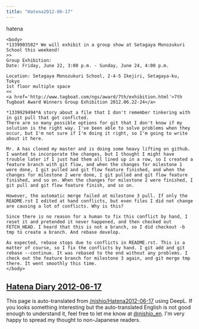 ```yaml
---
title: "Hatena2012-06-17"
---
```


hatena

```
<body>
*1339903582* We will exhibit in a group show at Setagaya Monozukuri School this weekend!
>>
Group Exhibition:
Date: Friday, June 22, 3:00 p.m. - Sunday, June 24, 4:00 p.m.

Location: Setagaya Monozukuri School, 2-4-5 Ikejiri, Setagaya-ku, Tokyo
1st floor multiple space
<<
<a href='http://www.tagboat.com/ngs/award/7th/exhibition.html'>7th Tugboat Award Winners Group Exhibition 2012.06.22-24</a>

*1339929494*A story about a file that I don't remember tinkering with in git pull that got conflcted.
There are so many possible options for git that I don't know if my solution is the right way. I've been able to solve problems when they occur, but I'm not sure if I'm doing it right, so I'm going to write about it here.

Mr. A has cloned my master and is doing some heavy lifting on github. I wanted to incorporate the changes, but I thought I might have trouble later if I just had them all lined up in a row, so I created a feature branch with git flow, and when the changes for milestone 1 were done, I git pulled and git flow feature finished, and when the changes for milestone 2 were done, I git pulled and git flow feature finished, and so on. When the changes for milestone 2 were finished, I git pull and git flow feature finish, and so on.

However, the automatic merge failed at milestone 3 pull. If only the README.rst I edited at hand conflicts, but even files I did not change are causing a lot of conflicts. Why is this?

Since there is no reason for a human to fix this conflict by hand, I reset it and pretended it never happened, and then checked out FETCH_HEAD. I heard that this is not a branch, so I did checkout -b tmp to create a branch. And rebase develop.

As expected, rebase stops due to conflicts in README.rst. This is a matter of course, so I fix the conflicts by hand. I git add and git rebase --continue. It was rebased to the end without any problems. I check out the feature branch for milestone 3 again, and git merge tmp there. It went smoothly this time.
</body>
```


[Hatena Diary 2012-06-17](https://nishiohirokazu.hatenadiary.org/archive/2012/06/17)
---
This page is auto-translated from [/nishio/Hatena2012-06-17](https://scrapbox.io/nishio/Hatena2012-06-17) using DeepL. If you looks something interesting but the auto-translated English is not good enough to understand it, feel free to let me know at [@nishio_en](https://twitter.com/nishio_en). I'm very happy to spread my thought to non-Japanese readers.
